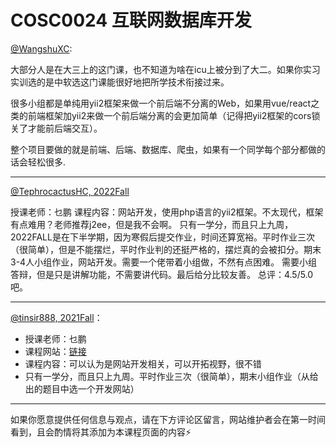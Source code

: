 
# COSC0024 互联网数据库开发

[@WangshuXC](https://github.com/WangshuXC):

大部分人是在大三上的这门课，也不知道为啥在icu上被分到了大二。如果你实习实训选的是中软选这门课能很好地把所学技术衔接过来。

很多小组都是单纯用yii2框架来做一个前后端不分离的Web，如果用vue/react之类的前端框架加yii2来做一个前后端分离的会更加简单（记得把yii2框架的cors锁关了才能前后端交互）。

整个项目要做的就是前端、后端、数据库、爬虫，如果有一个同学每个部分都做的话会轻松很多.

---

[@TephrocactusHC, 2022Fall](https://github.com/TephrocactusHC)

授课老师：乜鹏
课程内容：网站开发，使用php语言的yii2框架。不太现代，框架有点难用？老师推荐j2ee，但是我不会啊。
只有一学分，而且只上九周，2022FALL是在下半学期，因为寒假后提交作业，时间还算宽裕。平时作业三次（很简单），但是不能摆烂，平时作业判的还挺严格的，摆烂真的会被扣分。期末3-4人小组作业，网站开发。需要一个佬带着小组做，不然有点困难。
需要小组答辩，但是只是讲解功能，不需要讲代码。最后给分比较友善。
总评：4.5/5.0吧。

---

[@tinsir888, 2021Fall](https://github.com/tinsir888)：

- 授课老师：乜鹏
- 课程网站：[链接](http://courseware.nkdbis.cn/)
- 课程内容：可以认为是网站开发相关，可以开拓视野，很不错
- 只有一学分，而且只上九周。平时作业三次（很简单），期末小组作业（从给出的题目中选一个开发网站）

---

如果你愿意提供任何信息与观点，请在下方评论区留言，网站维护者会在第一时间看到，且会酌情将其添加为本课程页面的内容⚡️
